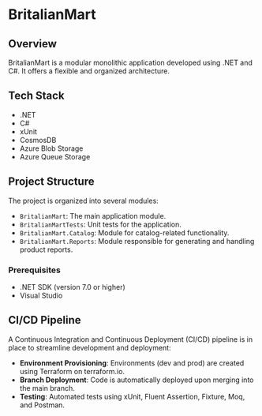 # BritalianMart

## Overview

BritalianMart is a modular monolithic application developed using .NET and C#.
It offers a flexible and organized architecture.

## Tech Stack

- .NET
- C#
- xUnit
- CosmosDB 
- Azure Blob Storage
- Azure Queue Storage

## Project Structure

The project is organized into several modules:

- `BritalianMart`: The main application module.
- `BritalianMartTests`: Unit tests for the application.
- `BritalianMart.Catalog`: Module for catalog-related functionality.
- `BritalianMart.Reports`: Module responsible for generating and handling product reports.
  
### Prerequisites

- .NET SDK (version 7.0 or higher)
- Visual Studio


## CI/CD Pipeline

A Continuous Integration and Continuous Deployment (CI/CD) pipeline is in place to streamline development and deployment:

- **Environment Provisioning**: Environments (dev and prod) are created using Terraform on terraform.io.
- **Branch Deployment**: Code is automatically deployed upon merging into the main branch.
- **Testing**: Automated tests using xUnit, Fluent Assertion, Fixture, Moq, and Postman.